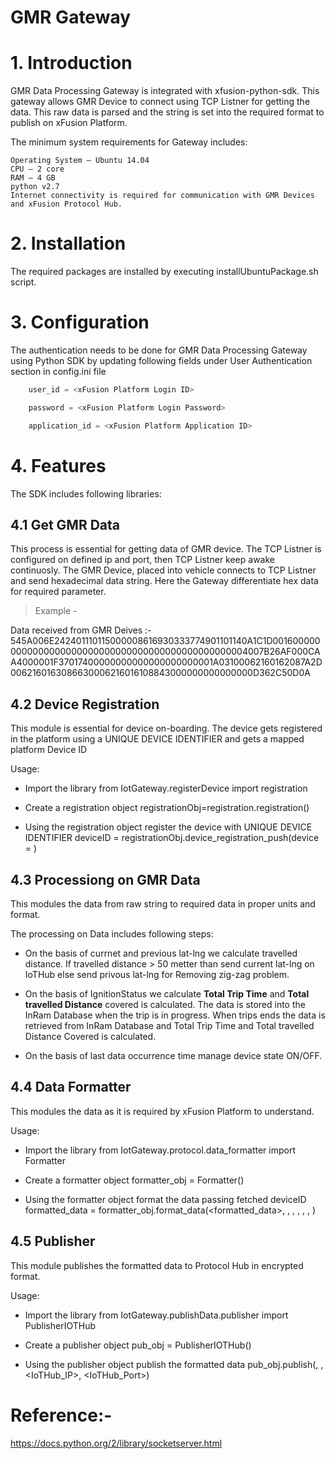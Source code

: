 # GMR Gateway

# 1. Introduction

GMR Data Processing Gateway is integrated with xfusion-python-sdk. This gateway allows GMR Device to connect using TCP Listner for getting the data. This raw data is parsed and the string is set into the required format to publish on xFusion Platform.

The minimum system requirements for Gateway includes:

	Operating System – Ubuntu 14.04
	CPU – 2 core
	RAM – 4 GB
	python v2.7
	Internet connectivity is required for communication with GMR Devices and xFusion Protocol Hub.

# 2. Installation

The required packages are installed by executing installUbuntuPackage.sh script.

# 3. Configuration

The authentication needs to be done for GMR Data Processing Gateway using Python SDK by updating following fields under User Authentication section in config.ini file

``` python
	user_id = <xFusion Platform Login ID>

	password = <xFusion Platform Login Password>

	application_id = <xFusion Platform Application ID>
```

# 4. Features

The SDK includes following libraries: 

## 4.1 Get GMR Data

This process is essential for getting data of GMR device. The TCP Listner is configured on defined ip and port, then TCP Listner keep awake continuosly. The GMR Device, placed into vehicle connects to TCP Listner and send hexadecimal data string. Here the Gateway differentiate hex data for required parameter.

> Example -

Data received from GMR Deives :- 545A006E242401110115000008616930333774901101140A1C1D0016000000000000000000000000000000000000000000000004007B26AF000CAA4000001F37017400000000000000000000001A03100062160162087A2D0062160163086630006216016108843000000000000000D362C50D0A 

## 4.2 Device Registration

This module is essential for device on-boarding. The device gets registered in the platform using a UNIQUE DEVICE IDENTIFIER and gets a mapped platform Device ID

Usage:

* Import the library
from IotGateway.registerDevice import registration
	
* Create a registration object
registrationObj=registration.registration()

* Using the registration object register the device with UNIQUE DEVICE IDENTIFIER
deviceID = registrationObj.device_registration_push(device = <UNIQUE DEVICE IDENTIFIER>)

## 4.3 Processiong on GMR Data

This modules the data from raw string to required data in proper units and format.

The processing on Data includes following steps:

* On the basis of currnet and previous lat-lng we calculate travelled distance. If travelled distance > 50 metter than send current lat-lng on IoTHub else send privous lat-lng for Removing zig-zag problem.

* On the basis of IgnitionStatus we calculate **Total Trip Time** and **Total travelled Distance** covered is calculated. The data is stored into the InRam Database when the trip is in progress. When trips ends the data is retrieved from InRam Database and Total Trip Time and Total travelled Distance Covered is calculated.

* On the basis of last data occurrence time manage device state ON/OFF. 

## 4.4 Data Formatter

This modules the data as it is required by xFusion Platform to understand.

Usage:

* Import the library
from IotGateway.protocol.data_formatter import Formatter

* Create a formatter object
formatter_obj = Formatter()

* Using the formatter object format the data passing fetched deviceID
formatted_data =  formatter_obj.format_data(<formatted_data>, <deviceID>, <Service-Parameter>, <DataSource-Parameter>,  <Parameter-Value>, <Parameter value fetched time in UTC Epoch>, <Parameter value storage time in UTC Epoch>)

## 4.5 Publisher

This module publishes the formatted data to Protocol Hub in encrypted format.

Usage:

* Import the library
from IotGateway.publishData.publisher import PublisherIOTHub

* Create a publisher object
pub_obj = PublisherIOTHub()

* Using the publisher object  publish the formatted data
pub_obj.publish(<deviceID>, <encryptedcontent>, <IoTHub_IP>, <IoTHub_Port>)

# Reference:-

https://docs.python.org/2/library/socketserver.html

